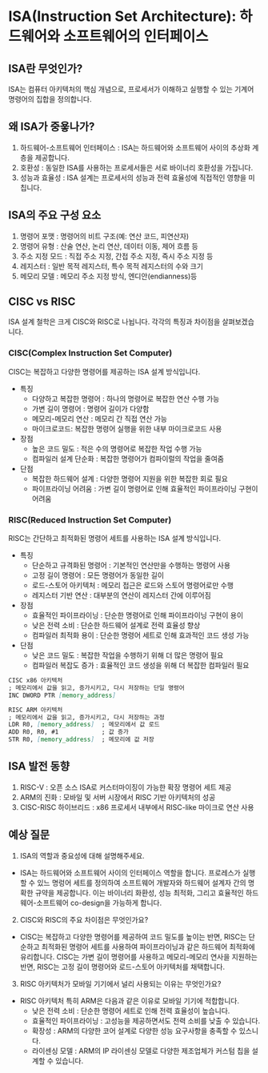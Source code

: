 # ISA(Instruction Set Architecture): 하드웨어와 소프트웨어의 인터페이스
## ISA란 무엇인가?
ISA는 컴퓨터 아키텍처의 핵심 개념으로, 프로세서가 이해하고 실행할 수 있는 기계어 명령어의 집합을 정의합니다.
## 왜 ISA가 중욯나가?
1. 하드웨어-소프트웨어 인터페이스 : ISA는 하드웨어와 소프트웨어 사이의 추상화 계층을 제공합니다.
2. 호환성 : 동일한 ISA를 사용하는 프로세서들은 서로 바이너리 호환성을 가집니다.
3. 성능과 효율성 : ISA 설계는 프로세서의 성능과 전력 효율성에 직접적인 영향을 미칩니다.
## ISA의 주요 구성 요소
1. 명령어 포맷 : 명령어의 비트 구조(예: 연산 코드, 피연산자)
2. 명령어 유형 : 산술 연산, 논리 연산, 데이터 이동, 제어 흐름 등
3. 주소 지정 모드 : 직접 주소 지정, 간접 주소 지정, 즉시 주소 지정 등
4. 레지스터 : 일반 목적 레지스터, 특수 목적 레지스터의 수와 크기
5. 메모리 모델 : 메모리 주소 지정 방식, 엔디안(endianness)등
## CISC vs RISC
ISA 설계 철학은 크게 CISC와 RISC로 나뉩니다. 각각의 특징과 차이점을 살펴보겠습니다.
### CISC(Complex Instruction Set Computer)
CISC는 복잡하고 다양한 명령어를 제공하는 ISA 설계 방식입니다.
- 특징
  - 다양하고 복잡한 명령어 : 하나의 명령어로 복잡한 연산 수행 가능
  - 가변 길이 명령어 : 명령어 길이가 다양함
  - 메모리-메모리 연산 : 메모리 간 직접 연산 가능
  - 마이크로코드: 복잡한 명령어 실행을 위한 내부 마이크로코드 사용
- 장점
  - 높은 코드 밀도 : 적은 수의 명령어로 복잡한 작업 수행 가능
  - 컴파일러 설계 단순화 : 복잡한 명령어가 컴파이럴의 작업을 줄여줌
- 단점
  - 복잡한 하드웨어 설계 : 다양한 명령어 지원을 위한 복잡한 회로 필요
  - 파이프라이닝 어려움 : 가변 길이 명령어로 인해 효율적인 파이프라이닝 구현이 어려움
### RISC(Reduced Instruction Set Computer)
RISC는 간단하고 최적화된 명령어 세트를 사용하는 ISA 설계 방식입니다.
- 특징
  - 단순하고 규격화된 명령어 : 기본적인 연산만을 수행하는 명령어 사용
  - 고정 길이 명령어 : 모든 명령어가 동일한 길이
  - 로드-스토어 아키텍처 : 메모리 접근은 로드와 스토어 명령어로만 수행
  - 레지스터 기반 연산 : 대부분의 연산이 레지스터 간에 이루어짐
- 장점
  - 효율적인 파이프라이닝 : 단순한 명령어로 인해 파이프라이닝 구현이 용이
  - 낮은 전력 소비 : 단순한 하드웨어 설계로 전력 효율성 향상
  - 컴파일러 최적화 용이 : 단순한 명령어 세트로 인해 효과적인 코드 생성 가능
- 단점
  - 낮은 코드 밀도 : 복잡한 작업을 수행하기 위해 더 많은 명령어 필요
  - 컴파일러 복잡도 증가 : 효율적인 코드 생성을 위해 더 복잡한 컴파일러 필요
```markdown
CISC x86 아키텍처
; 메모리에서 값을 읽고, 증가시키고, 다시 저장하는 단일 명령어
INC DWORD PTR [memory_address]

RISC ARM 아키텍처
; 메모리에서 값을 읽고, 증가시키고, 다시 저장하는 과정
LDR R0, [memory_address]  ; 메모리에서 값 로드
ADD R0, R0, #1            ; 값 증가
STR R0, [memory_address]  ; 메모리에 값 저장
```
## ISA 발전 동향
1. RISC-V : 오픈 소스 ISA로 커스터마이징이 가능한 확장 명령어 세트 제공
2. ARM의 진화 : 모바일 및 서버 시장에서 RISC 기반 아키텍처의 성공
3. CISC-RISC 하이브리드 : x86 프로세서 내부에서 RISC-like 마이크로 연산 사용

## 예상 질문
1. ISA의 역할과 중요성에 대해 설명해주세요.
- ISA는 하드웨어와 소프트웨어 사이의 인터페이스 역할을 합니다. 프로레스가 실행할 수 있느 명렁어 
세트를 정의하여 소프트웨어 개발자와 하드웨어 설계자 간의 명확한 규약을 제공합니다. 이는 바이너리 화환성,
성능 최적화, 그리고 효율적인 하드웨어-소프트웨어 co-design을 가능하게 합니다.
2. CISC와 RISC의 주요 차이점은 무엇인가요?
- CISC는 복잡하고 다양한 명령어를 제공하여 코드 밀도를 높이는 반면, RISC는 단순하고 최적화된 명령어 세트를 사용하여 파이프라이닝과 
같은 하드웨어 최적화에 유리합니다. CISC는 가변 길이 명령어를 사용하고 메모리-메모리 연사을 지원하는 반면, RISC는 고정 길이 명령어와 로드-스토어 아키텍처를 채택합니다.
3. RISC 아키텍처가 모바일 기기에서 널리 사용되는 이유는 무엇인가요?
- RISC 아키텍처 특히 ARM은 다음과 같은 이유로 모바일 기기에 적합합니다.
  - 낮은 전력 소비 : 단순한 명령어 세트로 인해 전력 효율성이 높습니다.
  - 효율적인 파이프라이닝 : 고성능을 제공하면서도 전력 소비를 낮출 수 있습니다.
  - 확장성 : ARM의 다양한 코어 설계로 다양한 성능 요구사항을 충족할 수 있스니다.
  - 라이센싱 모델 : ARM의 IP 라이센싱 모델로 다양한 제조업체가 커스텀 칩을 설계할 수 있습니다.
